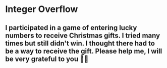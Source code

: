 # Integer Overflow

## I participated in a game of entering lucky numbers to receive Christmas gifts. I tried many times but still didn't win. I thought there had to be a way to receive the gift. Please help me, I will be very grateful to you 🎰🎰
